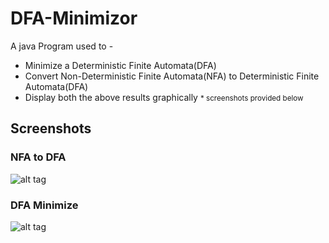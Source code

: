 # DFA-Minimizor
A java Program used to  - 
* Minimize a Deterministic Finite Automata(DFA)
* Convert Non-Deterministic Finite Automata(NFA) to Deterministic Finite Automata(DFA)
* Display both the above results graphically <small>* screenshots provided below</small>

## Screenshots

### NFA to DFA

![alt tag](https://github.com/nkg447/DFA-Minimizer/raw/master/screenshots/nfa-dfa.png)
<br/>

### DFA Minimize

![alt tag](https://github.com/nkg447/DFA-Minimizer/raw/master/screenshots/dfa-min.png)
<br/>